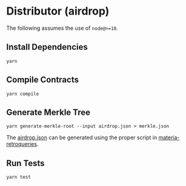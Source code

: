 # Distributor (airdrop)

The following assumes the use of `node@>=10`.

## Install Dependencies

`yarn`

## Compile Contracts

`yarn compile`

## Generate Merkle Tree

`yarn generate-merkle-root --input airdrop.json > merkle.json`

The [airdrop.json](https://github.com/materia-dex/materia-retroqueries/blob/master/results/airdrop.json) can be generated using the proper script in [materia-retroqueries](https://github.com/materia-dex/materia-retroqueries).

## Run Tests

`yarn test`
